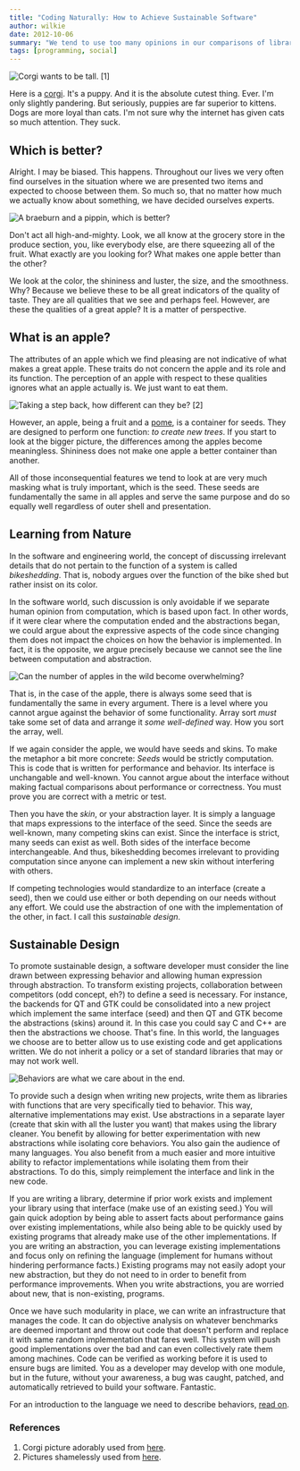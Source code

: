 ```yaml
---
title: "Coding Naturally: How to Achieve Sustainable Software"
author: wilkie
date: 2012-10-06
summary: "We tend to use too many opinions in our comparisons of libraries and frameworks. This is systemic and relates to a problem that we, socially, are not organizing code effectively for objective reuse. We can fix this with a better infrastructure that puts objective metrics first and describes computation rather than human expression. We can find better ways of expression using abstractions on top."
tags: [programming, social]
---
```


![Corgi wants to be tall. [1]](corgi.png)

Here is a [corgi](https://imgur.com/r/corgi). It's a puppy. And it is the absolute cutest thing. Ever. I'm only slightly pandering.
But seriously, puppies are far superior to kittens. Dogs are more loyal than cats. I'm not sure why the
internet has given cats so much attention. They suck.

## Which is better?

Alright. I may be biased. This happens. Throughout our lives we very often find ourselves in the situation where we are presented two items and
expected to choose between them. So much so, that no matter how much we actually know about something, we
have decided ourselves experts.

![A braeburn and a pippin, which is better?](apples.png)

Don't act all high-and-mighty. Look, we all know at the grocery store in the
produce section, you, like everybody else, are there squeezing all of the fruit. What exactly are you
looking for? What makes one apple better than the other?

We look at the color, the shininess and luster, the size, and the smoothness. Why? Because we believe these
to be all great indicators of the quality of taste. They are all qualities that we see and perhaps feel.
However, are these the qualities of a great apple? It is a matter of perspective.

## What is an apple?

The attributes of an apple which we find pleasing are not indicative of what makes a great apple. These
traits do not concern the apple and its role and its function. The perception of an apple with respect to
these qualities ignores what an apple actually is. We just want to eat them.

![Taking a step back, how different can they be? [2]](apples_full_small.png)

However, an apple, being a fruit and a [pome](http://en.wikipedia.org/wiki/Pome), is a container for seeds. They
are designed to perform one function: *to create new trees*. If you start to look at the bigger picture,
the differences among the apples become meaningless. Shininess does not make one apple a better container than
another.

All of those inconsequential features we tend to look at are very much masking what is truly important, which
is the seed. These seeds are fundamentally the same in all apples and serve the same purpose and do so equally
well regardless of outer shell and presentation.

## Learning from Nature

In the software and engineering world, the concept of discussing irrelevant details that do not pertain to the
function of a system is called *bikeshedding*. That is, nobody argues over the function of the bike shed but
rather insist on its color.

In the software world, such discussion is only avoidable if we separate human opinion from computation, which is based upon fact. In
other words, if it were clear where the computation ended and the abstractions began, we could argue about the
expressive aspects of the code since changing them does not impact the choices on how the behavior is implemented.
In fact, it is the opposite, we argue precisely because we cannot see the line between computation and abstraction.

![Can the number of apples in the wild become overwhelming?](apples_full_smallest.png)

That is, in the case of the apple, there is always some seed that is fundamentally the same in every argument. There
is a level where you cannot argue against the behavior of some functionality. Array sort *must* take some set of data
and arrange it *some well-defined* way. How you sort the array, well.

If we again consider the apple, we would have seeds and skins. To make the metaphor a bit more concrete: *Seeds* would be 
strictly computation. This is code that
is written for performance and behavior. Its interface is unchangable and well-known. You cannot argue about
the interface without making factual comparisons about performance or correctness. You must
prove you are correct with a metric or test.

Then you have the *skin*, or your abstraction layer. It is simply a language that maps expressions to the interface of the seed.
Since the seeds are well-known, many competing skins can exist. Since the interface is strict, many seeds can exist as well.
Both sides of the interface become interchangeable. And thus, bikeshedding becomes irrelevant to providing computation
since anyone can implement
a new skin without interfering with others.

If competing technologies would standardize to an interface (create a seed), then we could use either or both depending
on our needs without any effort. We could use the abstraction of one with the implementation of the other, in fact. I call
this *sustainable design*.

## Sustainable Design

To promote sustainable design, a software developer must consider the line drawn between expressing behavior and allowing
human expression through abstraction. To transform existing projects, collaboration between competitors (odd concept, eh?)
to define a seed is necessary. For instance, the backends for QT and GTK could be consolidated into a new project which implement
the same interface (seed) and then QT and GTK become the abstractions (skins) around it. In this case you could say C and C++ are then the
abstractions we choose. That's fine. In this world, the languages we choose are to better allow us to use existing code and get applications
written. We do not inherit a policy or a set of standard libraries that may or may not work well.

![Behaviors are what we care about in the end.](apples_drawing.svg)

To provide such a design when writing new projects, write them as libraries with functions that are very specifically tied to behavior. This way, alternative
implementations may exist. Use abstractions in a separate layer (create that skin with all the luster you want) that makes using the library cleaner. You benefit
by allowing for better experimentation with new abstractions while isolating core behaviors. You also gain the audience of many languages.
You also benefit from a much easier and more intuitive ability to refactor implementations while isolating them from their abstractions. To do this, simply
reimplement the interface and link in the new code.

If you are writing a library, determine if prior work exists and implement your library using that interface (make use of an existing seed.) You will gain quick
adoption by being able to assert facts about performance gains over existing implementations, while also being able to be
quickly used by existing programs that already make use of the other implementations. If you are writing an abstraction, you can leverage
existing implementations and focus only on refining the language (implement for humans without hindering performance facts.) Existing programs may not easily adopt your new abstraction,
but they do not need to in order to benefit from performance improvements. When you write abstractions, you are worried about new, that is non-existing, programs.

Once we have such modularity in place, we can write an infrastructure that manages the code. It can do objective analysis on whatever
benchmarks are deemed important and throw out code that doesn't perform and replace it with same random implementation that fares well.
This system will push good implementations over the bad and can even collectively rate them among machines. Code can be verified as
working before it is used to ensure bugs are limited. You as a developer may develop with one module, but in the future, without your
awareness, a bug was caught, patched, and automatically retrieved to build your software. Fantastic.

For an introduction to the language we need to describe behaviors, [read on](/posts/infrastructure).

### References

1. Corgi picture adorably used from [here](http://www.coloradocorgi.org).
2. Pictures shamelessly used from [here](http://www.foodsubs.com/Apples.html).
